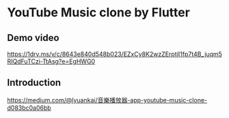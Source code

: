 # YouTube Music clone by Flutter
## Demo video
https://1drv.ms/v/c/8643e840d548b023/EZxCy8K2wzZErptjI1fp7t4B_juqm5RIQdFuTCzi-TtAsg?e=EgHWG0

## Introduction
https://medium.com/@lyuankai/音樂播放器-app-youtube-music-clone-d083bc0a06bb
